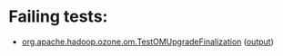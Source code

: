 # Failing tests: 

 * [org.apache.hadoop.ozone.om.TestOMUpgradeFinalization](hadoop-ozone/integration-test/org.apache.hadoop.ozone.om.TestOMUpgradeFinalization.txt) ([output](hadoop-ozone/integration-test/org.apache.hadoop.ozone.om.TestOMUpgradeFinalization-output.txt))
